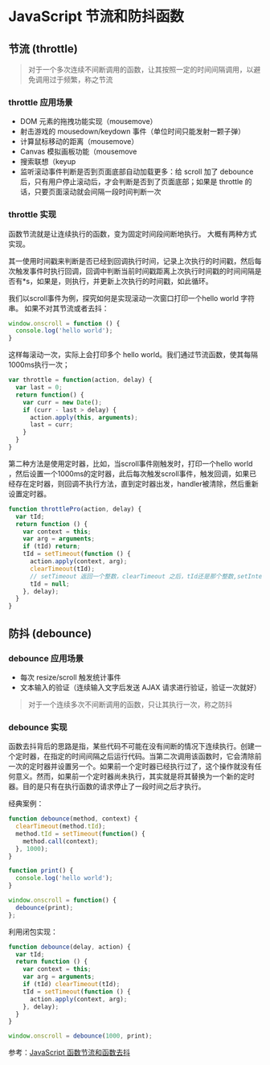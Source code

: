 # JavaScript 节流和防抖函数

## 节流 (throttle)

> 对于一个多次连续不间断调用的函数，让其按照一定的时间间隔调用，以避免调用过于频繁，称之节流

### throttle 应用场景

- DOM 元素的拖拽功能实现（mousemove）
- 射击游戏的 mousedown/keydown 事件（单位时间只能发射一颗子弹）
- 计算鼠标移动的距离（mousemove）
- Canvas 模拟画板功能（mousemove
- 搜索联想（keyup
- 监听滚动事件判断是否到页面底部自动加载更多：给 scroll 加了 debounce 后，只有用户停止滚动后，才会判断是否到了页面底部；如果是 throttle 的话，只要页面滚动就会间隔一段时间判断一次

### throttle 实现

函数节流就是让连续执行的函数，变为固定时间段间断地执行。 大概有两种方式实现。

其一使用时间戳来判断是否已经到回调执行时间，记录上次执行的时间戳，然后每次触发事件时执行回调，回调中判断当前时间戳距离上次执行时间戳的时间间隔是否有*s，如果是，则执行，并更新上次执行的时间戳，如此循环。

我们以scroll事件为例，探究如何是实现滚动一次窗口打印一个hello world 字符串。 如果不对其节流或者去抖：

```js
window.onscroll = function () {
  console.log('hello world');
}
```

这样每滚动一次，实际上会打印多个 hello world。我们通过节流函数，使其每隔1000ms执行一次；

```js
var throttle = function(action, delay) {
  var last = 0;
  return function() {
    var curr = new Date();
    if (curr - last > delay) {
      action.apply(this, arguments);
      last = curr;
    }
  }
}
```

第二种方法是使用定时器，比如，当scroll事件刚触发时，打印一个hello world ，然后设置一个1000ms的定时器，此后每次触发scroll事件，触发回调，如果已经存在定时器，则回调不执行方法，直到定时器出发，handler被清除，然后重新设置定时器。

```js
function throttlePro(action, delay) {
  var tId;
  return function () {
    var context = this;
    var arg = arguments;
    if (tId) return;
    tId = setTimeout(function () {
      action.apply(context, arg);
      clearTimeout(tId);
      // setTimeout 返回一个整数，clearTimeout 之后，tId还是那个整数,setInterval同样如此
      tId = null;
    }, delay);
  }
}
```

## 防抖 (debounce)

### debounce 应用场景

- 每次 resize/scroll 触发统计事件
- 文本输入的验证（连续输入文字后发送 AJAX 请求进行验证，验证一次就好）

> 对于一个连续多次不间断调用的函数，只让其执行一次，称之防抖

### debounce 实现

函数去抖背后的思路是指，某些代码不可能在没有间断的情况下连续执行。创建一个定时器，在指定的时间间隔之后运行代码。当第二次调用该函数时，它会清除前一次的定时器并设置另一个。如果前一个定时器已经执行过了，这个操作就没有任何意义。然而，如果前一个定时器尚未执行，其实就是将其替换为一个新的定时器。目的是只有在执行函数的请求停止了一段时间之后才执行。

经典案例：

```js
function debounce(method, context) {
  clearTimeout(method.tId);
  method.tId = setTimeout(function() {
    method.call(context);
  }, 1000);
}

function print() {
  console.log('hello world');
}

window.onscroll = function() {
  debounce(print);
};
```

利用闭包实现：

```js
function debounce(delay, action) {
  var tId;
  return function () {
    var context = this;
    var arg = arguments;
    if (tId) clearTimeout(tId);
    tId = setTimeout(function () {
      action.apply(context, arg);
    }, delay);
  }
}

window.onscroll = debounce(1000, print);
```

参考：[JavaScript 函数节流和函数去抖](https://webfem.com/post/debounce)